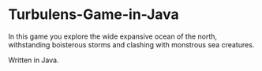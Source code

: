 # Turbulens-Game-in-Java

In this game you explore the wide expansive ocean of the north, withstanding boisterous storms and clashing with monstrous sea creatures.

Written in Java.
